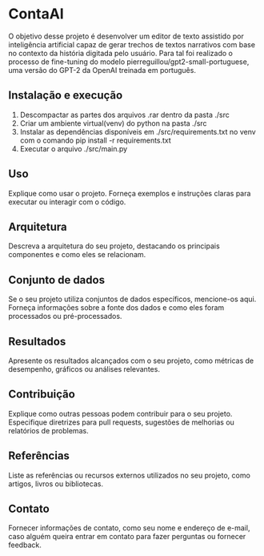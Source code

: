 # ContaAI

O objetivo desse projeto é desenvolver um editor de texto assistido por inteligência artificial capaz de gerar trechos de textos narrativos com base no contexto da história digitada pelo usuário. Para tal foi realizado o processo de fine-tuning do modelo pierreguillou/gpt2-small-portuguese, uma versão do GPT-2 da OpenAI treinada em português.

## Instalação e execução

1. Descompactar as partes dos arquivos .rar dentro da pasta ./src
2. Criar um ambiente virtual(venv) do python na pasta ./src
3. Instalar as dependências disponíveis em ./src/requirements.txt no venv com o comando pip install -r requirements.txt
4. Executar o arquivo ./src/main.py

## Uso

Explique como usar o projeto. Forneça exemplos e instruções claras para executar ou interagir com o código.

## Arquitetura

Descreva a arquitetura do seu projeto, destacando os principais componentes e como eles se relacionam.

## Conjunto de dados

Se o seu projeto utiliza conjuntos de dados específicos, mencione-os aqui. Forneça informações sobre a fonte dos dados e como eles foram processados ou pré-processados.

## Resultados

Apresente os resultados alcançados com o seu projeto, como métricas de desempenho, gráficos ou análises relevantes.

## Contribuição

Explique como outras pessoas podem contribuir para o seu projeto. Especifique diretrizes para pull requests, sugestões de melhorias ou relatórios de problemas.

## Referências

Liste as referências ou recursos externos utilizados no seu projeto, como artigos, livros ou bibliotecas.

## Contato

Fornecer informações de contato, como seu nome e endereço de e-mail, caso alguém queira entrar em contato para fazer perguntas ou fornecer feedback.
